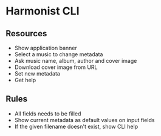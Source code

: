 # Harmonist CLI

## Resources

* Show application banner
* Select a music to change metadata
* Ask music name, album, author and cover image
* Download cover image from URL
* Set new metadata
* Get help

## Rules

* All fields needs to be filled
* Show current metadata as default values on input fields
* If the given filename doesn't exist, show CLI help
